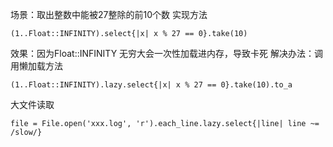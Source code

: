 场景：取出整数中能被27整除的前10个数
实现方法
```
(1..Float::INFINITY).select{|x| x % 27 == 0}.take(10)
```
效果：因为Float::INFINITY 无穷大会一次性加载进内存，导致卡死
解决办法：调用懒加载方法
```
(1..Float::INFINITY).lazy.select{|x| x % 27 == 0}.take(10).to_a
```

大文件读取
```
file = File.open('xxx.log', 'r').each_line.lazy.select{|line| line ~= /slow/}
```
